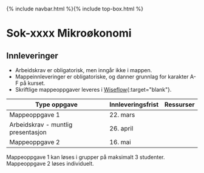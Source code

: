 {% include navbar.html %}{% include top-box.html %}
# Sok-xxxx Mikroøkonomi   

## Innleveringer 

- Arbeidskrav er obligatorisk, men inngår ikke i mappen.
- Mappeinnleveringer er obligatoriske, og danner grunnlag for karakter A-F på kurset.
- Skriftlige mappeoppgaver leveres i [Wiseflow](https://europe.wiseflow.net/participant/){:target="blank"}. 


| Type oppgave                       | Innleveringsfrist | Ressurser |
|------------------------------------|-------------------|-----------|
|Mappeoppgave 1                      | 22. mars          |   |
|Arbeidskrav - muntlig presentasjon             | 26. april   |   |
|Mappeoppgave 2                      | 16. mai  |    |


Mappeoppgave 1 kan løses i grupper på maksimalt 3 studenter. Mappeoppgave 2 løses individuelt.
